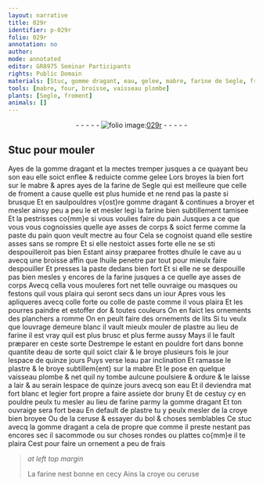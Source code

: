 ```yaml
---
layout: narrative
title: 029r
identifier: p-029r
folio: 029r
annotation: no
author:
mode: annotated
editor: GR8975 Seminar Participants
rights: Public Domain
materials: [Stuc, gomme dragant, eau, gelee, mabre, farine de Segle, froment, farine, pain, la paste du pain, huile, colle forte, colle de paste, or, plastre, plombe, croye, ceruse, bol, stuc]
tools: [mabre, four, broisse, vaisseau plombe]
plants: [Segle, froment]
animals: []
---
```


<div class="folio" align="center">- - - - - <a href="http://gallica.bnf.fr/ark:/12148/btv1b10500001g/f63.image" target="_blank"><img src="https://cu-mkp.github.io/2017-workshop-edition/assets/photo-icon.png" alt="folio image: " style="display:inline-block; margin-bottom:-3px;"/>029r</a> - - - - - </div>    

## <span class="m">Stuc</span> pour mouler

 
Ayes de la <span class="m">gomme dragant</span> et la mectes tremper jusques a ce quayant beu son <span class="m">eau</span> elle soict enflee & reduicte comme <span class="m">gelee</span> Lors broyes la bien fort sur le <span class="tl"><span class="m">mabre</span></span> & apres ayes de la <span class="m">farine de <span class="pa">Segle</span></span> qui est meilleure que celle de <span class="m"><span class="pa">froment</span></span> a cause quelle est plus humide et ne rend pas la paste si brusque Et en saulpouldres v{ost}re <span class="m">gomme dragant</span> & continues a broyer et mesler ainsy peu a peu le et mesler legi la <span class="m">farine</span> bien subtillement tamisee Et la pestrisses co{mm}e si vous voulies faire du <span class="m">pain</span> Jusques a ce que vous vous cognoissies quelle aye asses de corps & soict ferme comme <span class="m">la paste du pain</span> quon veult mectre au <span class="tl">four</span> Cela se cognoist quand elle sestire asses sans se rompre Et si elle nestoict asses forte elle ne se sti despouilleroit pas bien Estant ainsy præparee frottes d<span class="m">huile</span> le cave au u avecq une <span class="tl">broisse</span> affin que l<span class="m">huile</span> penetre par tout pour mieulx faire despouiller Et presses la paste dedans bien fort Et si elle ne se despouille pas bien mesles y encores de la <span class="m">farine</span> jusques a ce quelle aye asses de corps Avecq cella vous mouleres fort net telle ouvraige ou masques ou festons quil vous plaira qui seront secs dans un <span class="ms">iour</span> Apres vous les apliqueres avecq <span class="m">colle forte</span> ou <span class="m">colle de paste</span> comme il vous plaira Et les pourres paindre et estoffer d<span class="m">or</span> & toutes couleurs On en faict les ornements des planchers a <span class="pl">romme</span> On en peult faire des ornements de lits Si tu veulx que louvrage demeure blanc il vault mieulx mouler de <span class="m">plastre</span> au lieu de <span class="m">farine</span> il est vray quil est plus brusc et plus ferme aussy Mays il le fault præparer en ceste sorte Destrempe le estant en pouldre fort dans bonne quantite d<span class="m">eau</span> de sorte quil soict clair & le broye plusieurs fois le jour lespace de quinze <span class="ms">jours</span> Puys verse l<span class="m">eau</span> par inclination Et ramasse le <span class="m">plastre</span> & le broye subtillem{ent} sur la <span class="tl"><span class="m">mabre</span></span> Et le pose en quelque <span class="tl">vaisseau <span class="m">plombe</span></span> & net quil ny tombe aulcune poulsiere & ordure & le laisse a l<span class="env">air</span> & <span class="env">au serain</span> lespace de quinze <span class="ms">jours</span> avecq son <span class="m">eau</span> Et il deviendra mat fort blanc et legier fort propre a faire assiete d<span class="m">or</span> bruny Et de cestuy cy en pouldre peulx tu mesler au lieu de <span class="m">farine</span> parmy la <span class="m">gomme dragant</span> Et ton ouvraige sera fort beau En default de <span class="m">plastre</span> tu y peulx mesler de la <span class="m">croye</span> bien broyee Ou de la <span class="m">ceruse</span> & essayer du <span class="m">bol</span> & choses semblables Ce <span class="m">stuc</span> avecq la <span class="m">gomme dragant</span> a cela de propre que comme il preste nestant pas encores sec il sacommode ou sur choses rondes ou plattes co{mm}e il te plaira Cest pour faire un ornement a peu de frais 
 
> *at left top margin*
> 
>   La <span class="m">farine</span> nest bonne en cecy Ains la <span class="m">croye</span> ou <span class="m">ceruse</span> 
 